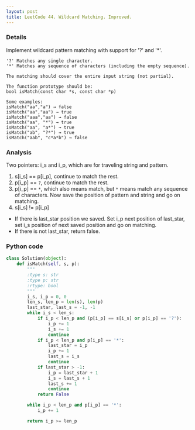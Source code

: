 ```yaml
---
layout: post
title: LeetCode 44. Wildcard Matching. Improved.
---
```


### Details
Implement wildcard pattern matching with support for '?' and '*'.

```
'?' Matches any single character.
'*' Matches any sequence of characters (including the empty sequence).

The matching should cover the entire input string (not partial).

The function prototype should be:
bool isMatch(const char *s, const char *p)

Some examples:
isMatch("aa","a") → false
isMatch("aa","aa") → true
isMatch("aaa","aa") → false
isMatch("aa", "*") → true
isMatch("aa", "a*") → true
isMatch("ab", "?*") → true
isMatch("aab", "c*a*b") → false
```

### Analysis
Two pointers: i_s and i_p, which are for traveling string and pattern.

1. s[i_s] == p[i_p], continue to match the rest.
2. p[i_p] == `?`, continue to match the rest.
3. p[i_p] == `*`, which also means match, but `*` means match any sequence of characters. Now save the position of pattern and string and go on matching.
4. s[i_s] != p[i_p]
  - If there is last_star position we saved. Set i_p next position of last_star, set i_s position of next saved position and go on matching.
  - If there is not last_star, return false.


### Python code
```python
class Solution(object):
    def isMatch(self, s, p):
        """
        :type s: str
        :type p: str
        :rtype: bool
        """
        i_s, i_p = 0, 0
        len_s, len_p = len(s), len(p)
        last_star, last_s = -1, -1
        while i_s < len_s:
            if i_p < len_p and (p[i_p] == s[i_s] or p[i_p] == '?'):
                i_p += 1
                i_s += 1
                continue
            if i_p < len_p and p[i_p] == '*':
                last_star = i_p
                i_p += 1
                last_s = i_s
                continue
            if last_star > -1:
                i_p = last_star + 1
                i_s = last_s + 1
                last_s += 1
                continue
            return False

        while i_p < len_p and p[i_p] == '*':
            i_p += 1

        return i_p >= len_p
```


